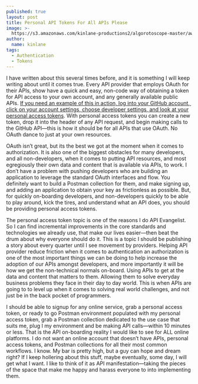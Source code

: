 ```yaml
---
published: true
layout: post
title: Personal API Tokens For All APIs Please
image: >-
  https://s3.amazonaws.com/kinlane-productions2/algorotoscope-master/aws-s3-stories-new-old-door-lock-2-marcel-duchamp.jpg
author:
  name: kinlane
tags:
  - Authentication
  - Tokens
---
```

I have written about this several times before, and it is something I will keep writing about until it comes true. Every API provider that employs OAuth for their APIs, show have a quick and easy, non-code way of obtaining a token for API access to your own account, and any generally available public APIs. [If you need an example of this in action, log into your GitHub account,  click on your account settings, choose developer settings, and look at your personal access tokens](https://github.com/settings/tokens). With personal access tokens you can create a new token, drop it into the header of any API request, and begin making calls to the GitHub API—this is how it should be for all APIs that use OAuth. No OAuth dance to just at your own resources.  
  
OAuth isn’t great, but its the best we got at the moment when it comes to authorization. It is also one of the biggest obstacles for many developers, and all non-developers, when it comes to putting API resources, and most egregiously their own data and content that is available via APIs, to work. I don’t have a problem with pushing developers who are building an application to leverage the standard OAuth interfaces and flow. You definitely want to build a Postman collection for them, and make signing up, and adding an application to obtain your key as frictionless as possible. But, for quickly on-boarding developers, and non-developers quickly to be able to play around, kick the tires, and understand what an API does, you should be providing personal access tokens.  
  
The personal access token topic is one of the reasons I do API Evangelist. So I can find incremental improvements in the core standards and technologies we already use, that make our lives easier—then beat the drum about why everyone should do it. This is a topic I should be publishing a story about every quarter until I see movement by providers. Helping API provider reduce friction when it comes to authentication an authorization is one of the most important things we can be doing to help increase the adoption of our APIs amongst developers, and more importantly it will be how we get the non-technical normals on-board. Using APIs to get at the data and content that matters to them. Allowing them to solve everyday business problems they face in their day to day world. This is when APIs are going to to level up when it comes to solving real world challenges, and not just be in the back pocket of programmers.  
  
I should be able to signup for any online service, grab a personal access token, or ready to go Postman environment populated with my personal access token, grab a Postman collection dedicated to the use case that suits me, plug I my environment and be making API calls—within 10 minutes or less. That is the API on-boarding reality I would like to see for ALL online platforms. I do not want an online account that doesn’t have APIs, personal access tokens, and Postman collections for all their most common workflows. I know. My bar is pretty high, but a guy can hope and dream right? If I keep hollering about this stuff, maybe eventually, some day, I will get what I want. I like to think of it as API manifestation—taking the pieces of the space that make me happy and harass everyone to into implementing them.